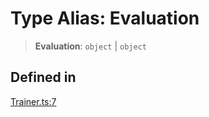 # Type Alias: Evaluation

> **Evaluation**: `object` \| `object`

## Defined in

[Trainer.ts:7](https://github.com/edspencer/narrator-ai/blob/f6b5712122157487bf68a395c25655c7779e9bca/packages/narrator-ai/src/Trainer.ts#L7)
